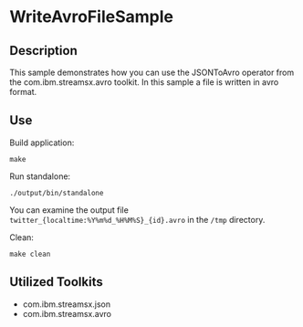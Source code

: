 # WriteAvroFileSample

## Description

This sample demonstrates how you can use the JSONToAvro operator from the com.ibm.streamsx.avro toolkit.
In this sample a file is written in avro format.

## Use

Build application:

`make`

Run standalone:

`./output/bin/standalone`

You can examine the output file `twitter_{localtime:%Y%m%d_%H%M%S}_{id}.avro` in the `/tmp` directory.


Clean:

`make clean`


## Utilized Toolkits

 - com.ibm.streamsx.json
 - com.ibm.streamsx.avro

